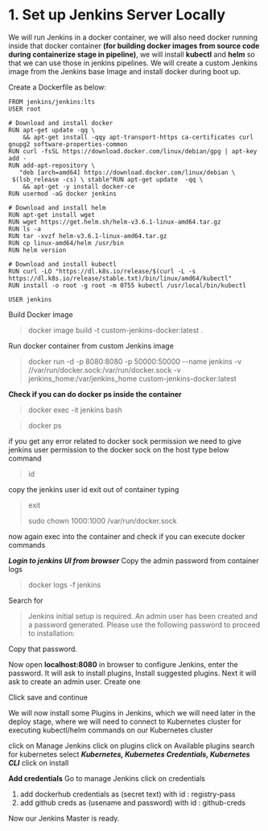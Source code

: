 # 1. Set up Jenkins Server Locally

We will run Jenkins in a docker container, we will also need docker running inside that docker container **(for building docker images from source code during containerize stage in pipeline)**,  we will install **kubectl**  and **helm** so that we can use those in jenkins pipelines.  We will create a custom Jenkins image from the Jenkins base Image and install docker during boot up.

Create a Dockerfile as below: 

    FROM jenkins/jenkins:lts  
    USER root  
      
    # Download and install docker  
    RUN apt-get update -qq \  
        && apt-get install -qqy apt-transport-https ca-certificates curl gnupg2 software-properties-common  
    RUN curl -fsSL https://download.docker.com/linux/debian/gpg | apt-key add -  
    RUN add-apt-repository \  
       "deb [arch=amd64] https://download.docker.com/linux/debian \  
     $(lsb_release -cs) \ stable"RUN apt-get update  -qq \  
        && apt-get -y install docker-ce  
    RUN usermod -aG docker jenkins  
      
    # Download and install helm  
    RUN apt-get install wget  
    RUN wget https://get.helm.sh/helm-v3.6.1-linux-amd64.tar.gz  
    RUN ls -a  
    RUN tar -xvzf helm-v3.6.1-linux-amd64.tar.gz  
    RUN cp linux-amd64/helm /usr/bin  
    RUN helm version  
      
    # Download and install kubectl  
    RUN curl -LO "https://dl.k8s.io/release/$(curl -L -s https://dl.k8s.io/release/stable.txt)/bin/linux/amd64/kubectl"  
    RUN install -o root -g root -m 0755 kubectl /usr/local/bin/kubectl
    
    USER jenkins

Build Docker image
>docker image build -t custom-jenkins-docker:latest .

Run docker container from custom Jenkins image
>docker run -d -p 8080:8080 -p 50000:50000 --name jenkins -v //var/run/docker.sock:/var/run/docker.sock  -v jenkins_home:/var/jenkins_home custom-jenkins-docker:latest

**Check if you can do docker ps inside the container**

> docker exec -it jenkins bash

> docker ps

if you get any error related to docker sock permission
we need to give jenkins user permission to the docker sock on the host
type below command

> id

copy the jenkins user id
exit out of container typing

> exit
> 
> sudo chown 1000:1000 /var/run/docker.sock

now again exec into the container and check if you can execute docker commands

***Login to jenkins UI from browser***
Copy the admin password from container logs
>docker logs -f jenkins

Search for 
>Jenkins initial setup is required. An admin user has been created and a password generated.
Please use the following password to proceed to installation:

Copy that password.

Now open **localhost:8080** in browser to configure Jenkins, enter the password.
It will ask to install plugins, Install suggested plugins.
Next it will ask to create an admin user. Create one

Click save and continue 
 
 We will now install some Plugins in Jenkins, which we will need later in the deploy stage, where we will need to connect to Kubernetes cluster for executing kubectl/helm commands on our Kubernetes cluster

click on Manage Jenkins
click on plugins
click on Available plugins
search for kubernetes
select ***Kubernetes, Kubernetes Credentials, Kubernetes CLI***
click on install

**Add credentials**
Go to manage Jenkins click on credentials
1. add dockerhub credentials as (secret text) with id : registry-pass
2. add github creds as (usename and password) with id : github-creds

Now our Jenkins Master is ready.

